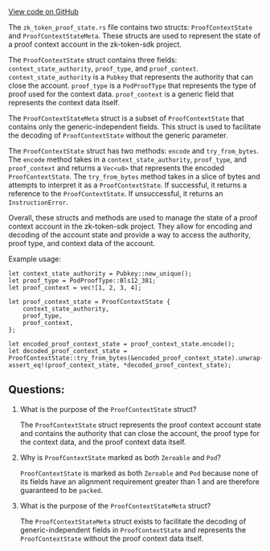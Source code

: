 [View code on GitHub](https://github.com/solana-labs/solana/blob/master/zk-token-sdk/src/zk_token_proof_state.rs)

The `zk_token_proof_state.rs` file contains two structs: `ProofContextState` and `ProofContextStateMeta`. These structs are used to represent the state of a proof context account in the zk-token-sdk project. 

The `ProofContextState` struct contains three fields: `context_state_authority`, `proof_type`, and `proof_context`. `context_state_authority` is a `Pubkey` that represents the authority that can close the account. `proof_type` is a `PodProofType` that represents the type of proof used for the context data. `proof_context` is a generic field that represents the context data itself. 

The `ProofContextStateMeta` struct is a subset of `ProofContextState` that contains only the generic-independent fields. This struct is used to facilitate the decoding of `ProofContextState` without the generic parameter. 

The `ProofContextState` struct has two methods: `encode` and `try_from_bytes`. The `encode` method takes in a `context_state_authority`, `proof_type`, and `proof_context` and returns a `Vec<u8>` that represents the encoded `ProofContextState`. The `try_from_bytes` method takes in a slice of bytes and attempts to interpret it as a `ProofContextState`. If successful, it returns a reference to the `ProofContextState`. If unsuccessful, it returns an `InstructionError`.

Overall, these structs and methods are used to manage the state of a proof context account in the zk-token-sdk project. They allow for encoding and decoding of the account state and provide a way to access the authority, proof type, and context data of the account. 

Example usage:

```
let context_state_authority = Pubkey::new_unique();
let proof_type = PodProofType::Bls12_381;
let proof_context = vec![1, 2, 3, 4];

let proof_context_state = ProofContextState {
    context_state_authority,
    proof_type,
    proof_context,
};

let encoded_proof_context_state = proof_context_state.encode();
let decoded_proof_context_state = ProofContextState::try_from_bytes(&encoded_proof_context_state).unwrap();
assert_eq!(proof_context_state, *decoded_proof_context_state);
```
## Questions: 
 1. What is the purpose of the `ProofContextState` struct?
    
    The `ProofContextState` struct represents the proof context account state and contains the authority that can close the account, the proof type for the context data, and the proof context data itself.

2. Why is `ProofContextState` marked as both `Zeroable` and `Pod`?
    
    `ProofContextState` is marked as both `Zeroable` and `Pod` because none of its fields have an alignment requirement greater than 1 and are therefore guaranteed to be `packed`.

3. What is the purpose of the `ProofContextStateMeta` struct?
    
    The `ProofContextStateMeta` struct exists to facilitate the decoding of generic-independent fields in `ProofContextState` and represents the `ProofContextState` without the proof context data itself.